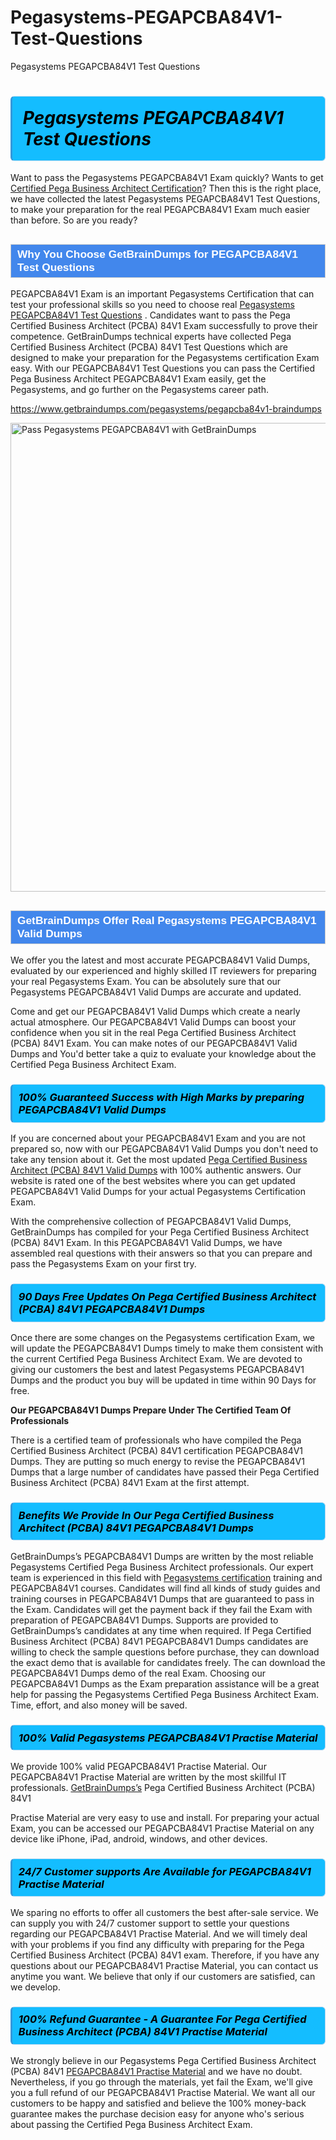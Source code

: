 # Pegasystems-PEGAPCBA84V1-Test-Questions
Pegasystems PEGAPCBA84V1 Test Questions
<h1><strong><span style="display: block; color: #000000; background: #14BDFF; border: 0.5px solid #AED6F1; border-left: 3px solid #3498DB; padding: .6em; border-radius: 6px;">                     <em>Pegasystems PEGAPCBA84V1 <span class="exam_variation">Test Questions</span> </em>                </span></strong>            </h1>                        <p>Want to pass the Pegasystems PEGAPCBA84V1 Exam quickly? Wants to get <a href="https://www.getbraindumps.com/pegasystems/cpba-braindumps.html">Certified Pega Business Architect Certification</a>?  Then this is the right place, we have collected the             latest Pegasystems PEGAPCBA84V1 <span class="exam_variation">Test Questions</span>, to make your preparation for the real PEGAPCBA84V1 Exam much easier than before. So are you ready?</p>                        <h2 style="background: #4287ec; border: 1px solid #cccccc; padding: 5px 10px;">                <span style="color: #ffffff;">                    <span style="font-size: 11pt;">                        <span style="line-height: normal;">                            <span style="font-family: Calibri,sans-serif;">                                <strong>                                    <span style="font-size: 13.0pt;">Why You Choose GetBrainDumps for PEGAPCBA84V1 <span class="exam_variation">Test Questions</span></span>                                </strong>                            </span>                        </span>                    </span>                </span>            </h2>                        <p>PEGAPCBA84V1 Exam is an important Pegasystems Certification that can test your professional skills so you need to choose real <a href="https://www.getbraindumps.com/pegasystems/pegapcba84v1-braindumps">Pegasystems PEGAPCBA84V1 <span class="exam_variation">Test Questions</span></a> .             Candidates want to pass the Pega Certified Business Architect (PCBA) 84V1 Exam successfully to prove their competence. GetBrainDumps technical experts             have collected Pega Certified Business Architect (PCBA) 84V1 <span class="exam_variation">Test Questions</span> which are designed to make your preparation for the Pegasystems certification Exam easy. With our             PEGAPCBA84V1 <span class="exam_variation">Test Questions</span> you can pass the Certified Pega Business Architect PEGAPCBA84V1 Exam easily, get the Pegasystems, and go further on the Pegasystems career path.</p>                        <p><a href="https://www.getbraindumps.com/pegasystems/pegapcba84v1-braindumps">https://www.getbraindumps.com/pegasystems/pegapcba84v1-braindumps</a></p>                        <p><a href="https://www.getbraindumps.com/"><img src="https://www.getbraindumps.com/images/get-updated-exam-questions-with-discount-getbraindumps.jpg" class="postImage" alt="Pass Pegasystems PEGAPCBA84V1 with GetBrainDumps" width="750"></a></p>                            <h2 style="background: #4287ec; border: 1px solid #cccccc; padding: 5px 10px;">                <span style="color: #ffffff;">                    <span style="font-size: 11pt;">                        <span style="line-height: normal;">                            <span style="font-family: Calibri,sans-serif;">                                <strong>                                    <span style="font-size: 13.0pt;">GetBrainDumps Offer Real Pegasystems PEGAPCBA84V1 <span class="exam_variation2">Valid Dumps</span></span>                                </strong>                            </span>                        </span>                    </span>                </span>            </h2>                        <p>We offer you the latest and most accurate PEGAPCBA84V1 <span class="exam_variation2">Valid Dumps</span>, evaluated by our experienced and highly skilled IT reviewers for preparing your             real Pegasystems Exam. You can be absolutely sure that our Pegasystems PEGAPCBA84V1 <span class="exam_variation2">Valid Dumps</span> are accurate and updated.</p>                        <p>Come and get our PEGAPCBA84V1 <span class="exam_variation2">Valid Dumps</span> which create a nearly actual atmosphere. Our PEGAPCBA84V1 <span class="exam_variation2">Valid Dumps</span> can boost your confidence when you sit             in the real Pega Certified Business Architect (PCBA) 84V1 Exam. You can make notes of our PEGAPCBA84V1 <span class="exam_variation2">Valid Dumps</span> and You'd better take a quiz to evaluate             your knowledge about the Certified Pega Business Architect Exam.</p>                        <h3>                <strong>                    <span style="display: block; color: #000000; background: #14BDFF; border: 0.5px solid #AED6F1; border-left: 3px solid #3498DB; padding: .6em; border-radius: 6px;">                        <em>100% Guaranteed Success with High Marks by preparing PEGAPCBA84V1 <span class="exam_variation2">Valid Dumps</span></em>                    </span>                </strong>            </h3>                        <p>If you are concerned about your PEGAPCBA84V1 Exam and you are not prepared so, now with our PEGAPCBA84V1 <span class="exam_variation2">Valid Dumps</span> you don't need to take any tension about it.            Get the most updated <a href="https://www.getbraindumps.com/pegasystems/pegapcba84v1-braindumps">Pega Certified Business Architect (PCBA) 84V1 <span class="exam_variation2">Valid Dumps</span></a> with 100% authentic answers. Our website is rated one of the best websites where you can             get updated PEGAPCBA84V1 <span class="exam_variation2">Valid Dumps</span> for your actual Pegasystems Certification Exam.</p>                        <p>With the comprehensive collection of PEGAPCBA84V1 <span class="exam_variation2">Valid Dumps</span>, GetBrainDumps has compiled for your Pega Certified Business Architect (PCBA) 84V1 Exam. In this PEGAPCBA84V1 <span class="exam_variation2">Valid Dumps</span>,             we have assembled real questions with their answers so that you can prepare and pass the Pegasystems Exam on your first try.</p>                        <h3>                <strong>                    <span style="display: block; color: #000000; background: #14BDFF; border: 0.5px solid #AED6F1; border-left: 3px solid #3498DB; padding: .6em; border-radius: 6px;">                        <em>90 Days Free Updates On Pega Certified Business Architect (PCBA) 84V1 PEGAPCBA84V1 <span class="exam_variation3">Dumps</span></em>                    </span>                </strong>            </h3>                        <p>Once there are some changes on the Pegasystems certification Exam, we will update the PEGAPCBA84V1 <span class="exam_variation3">Dumps</span> timely to make them consistent with the current             Certified Pega Business Architect Exam. We are devoted to giving our customers the best and latest Pegasystems PEGAPCBA84V1 <span class="exam_variation3">Dumps</span> and the product you buy             will be updated in time within 90 Days for free.</p>                        <p><strong>Our PEGAPCBA84V1 <span class="exam_variation3">Dumps</span> Prepare Under The Certified Team Of Professionals</strong></p>                        <p>There is a certified team of professionals who have compiled the Pega Certified Business Architect (PCBA) 84V1 certification             PEGAPCBA84V1 <span class="exam_variation3">Dumps</span>. They are putting so much energy to revise the PEGAPCBA84V1 <span class="exam_variation3">Dumps</span> that a large number of candidates have passed             their Pega Certified Business Architect (PCBA) 84V1 Exam  at the first attempt.</p>                        <h3>                <strong>                    <span style="display: block; color: #000000; background: #14BDFF; border: 0.5px solid #AED6F1; border-left: 3px solid #3498DB; padding: .6em; border-radius: 6px;">                        <em>Benefits We Provide In Our Pega Certified Business Architect (PCBA) 84V1 PEGAPCBA84V1 <span class="exam_variation3">Dumps</span></em>                    </span>                </strong>            </h3>                        <p>GetBrainDumps’s PEGAPCBA84V1 <span class="exam_variation3">Dumps</span> are written by the most reliable Pegasystems Certified Pega Business Architect professionals. Our expert team is experienced in             this field with <a href="https://www.getbraindumps.com/pegasystems-braindumps.html">Pegasystems certification</a> training and PEGAPCBA84V1 courses. Candidates will find all kinds of study guides and training courses in             PEGAPCBA84V1 <span class="exam_variation3">Dumps</span> that are guaranteed to pass in the Exam. Candidates will get the payment back if they fail the Exam with preparation of             PEGAPCBA84V1 <span class="exam_variation3">Dumps</span>. Supports are provided to GetBrainDumps’s candidates at any time when required. If Pega Certified Business Architect (PCBA) 84V1             PEGAPCBA84V1 <span class="exam_variation3">Dumps</span> candidates are willing to check the sample questions before purchase, they can download the exact demo that is available             for candidates freely. The can download the PEGAPCBA84V1 <span class="exam_variation3">Dumps</span> demo of the real Exam. Choosing our PEGAPCBA84V1 <span class="exam_variation3">Dumps</span> as the Exam preparation             assistance will be a great help for passing the Pegasystems Certified Pega Business Architect Exam. Time, effort, and also money will be saved.</p>                        <h3>                <strong>                    <span style="display: block; color: #000000; background: #14BDFF; border: 0.5px solid #AED6F1; border-left: 3px solid #3498DB; padding: .6em; border-radius: 6px;">                        <em>100% Valid Pegasystems PEGAPCBA84V1 <span class="exam_variation4">Practise Material</span></em>                    </span>                </strong>            </h3>                        <p>We provide 100% valid PEGAPCBA84V1 <span class="exam_variation4">Practise Material</span>. Our PEGAPCBA84V1 <span class="exam_variation4">Practise Material</span> are written by the most skillful IT professionals. <a href="https://www.getbraindumps.com/">GetBrainDumps’s</a> Pega Certified Business Architect (PCBA) 84V1</p>            <p> <span class="exam_variation4">Practise Material</span> are very easy to use and install. For preparing your actual Exam, you can be accessed our PEGAPCBA84V1 <span class="exam_variation4">Practise Material</span> on any device like iPhone, iPad, android, windows, and other devices.</p>                        <h3>                <strong>                    <span style="display: block; color: #000000; background: #14BDFF; border: 0.5px solid #AED6F1; border-left: 3px solid #3498DB; padding: .6em; border-radius: 6px;">                        <em>24/7 Customer supports Are Available for PEGAPCBA84V1 <span class="exam_variation4">Practise Material</span></em>                    </span>                </strong>            </h3>                        <p>We sparing no efforts to offer all customers the best after-sale service. We can supply you with 24/7 customer support to settle your             questions regarding our PEGAPCBA84V1 <span class="exam_variation4">Practise Material</span>. And we will timely deal with your problems if you find any difficulty with preparing for the             Pega Certified Business Architect (PCBA) 84V1 exam. Therefore, if you have any questions about our PEGAPCBA84V1 <span class="exam_variation4">Practise Material</span>, you can contact us             anytime you want. We believe that only if our customers are satisfied, can we develop.</p>                        <h3>                <strong>                    <span style="display: block; color: #000000; background: #14BDFF; border: 0.5px solid #AED6F1; border-left: 3px solid #3498DB; padding: .6em; border-radius: 6px;">                        <em>100% Refund Guarantee - A Guarantee For Pega Certified Business Architect (PCBA) 84V1 <span class="exam_variation4">Practise Material</span></em>                    </span>                </strong>            </h3>                        <p>We strongly believe in our Pegasystems Pega Certified Business Architect (PCBA) 84V1 <a href="https://www.getbraindumps.com/pegasystems/pegapcba84v1-braindumps">PEGAPCBA84V1 <span class="exam_variation4">Practise Material</span></a> and we have no doubt. Nevertheless, if you go through             the materials, yet fail the Exam, we'll give you a full refund of our PEGAPCBA84V1 <span class="exam_variation4">Practise Material</span>. We want all our customers to be happy and satisfied and             believe the 100% money-back guarantee makes the purchase decision easy for anyone who's serious about passing the Certified Pega Business Architect Exam.</p>                    
